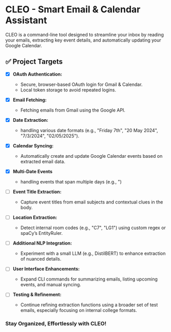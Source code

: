 # CLEO - Smart Email & Calendar Assistant

CLEO is a command-line tool designed to streamline your inbox by reading your emails, extracting key event details, and automatically updating your Google Calendar. 

## ✅ Project Targets

- [x] **OAuth Authentication:**  
  - Secure, browser-based OAuth login for Gmail & Calendar.
  - Local token storage to avoid repeated logins.

- [x] **Email Fetching:**  
  - Fetching emails from Gmail using the Google API.

- [x] **Date Extraction:**  
  - handling various date formats (e.g., "Friday 7th", "20 May 2024", "7/3/2024", "02/05/2025").

- [x] **Calendar Syncing:**  
  - Automatically create and update Google Calendar events based on extracted email data.

- [x] **Multi-Date Events**
  - handling events that span multiple days (e.g., ")

- [ ] **Event Title Extraction:**  
  - Capture event titles from email subjects and contextual clues in the body.

- [ ] **Location Extraction:**  
  - Detect internal room codes (e.g., "C7", "LG1") using custom regex or spaCy’s EntityRuler.

- [ ] **Additional NLP Integration:**  
  - Experiment with a small LLM (e.g., DistilBERT) to enhance extraction of nuanced details.

- [ ] **User Interface Enhancements:**  
  - Expand CLI commands for summarizing emails, listing upcoming events, and manual syncing.

- [ ] **Testing & Refinement:**  
  - Continue refining extraction functions using a broader set of test emails, especially focusing on internal college formats.

### Stay Organized, Effortlessly with CLEO! 